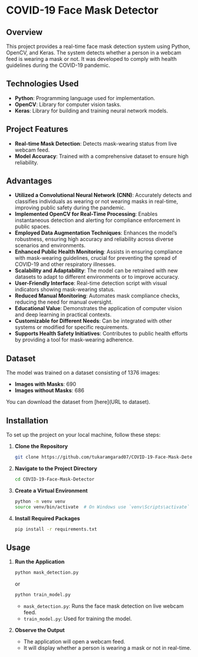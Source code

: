 # COVID-19 Face Mask Detector

## Overview

This project provides a real-time face mask detection system using Python, OpenCV, and Keras. The system detects whether a person in a webcam feed is wearing a mask or not. It was developed to comply with health guidelines during the COVID-19 pandemic.

## Technologies Used

- **Python**: Programming language used for implementation.
- **OpenCV**: Library for computer vision tasks.
- **Keras**: Library for building and training neural network models.

## Project Features

- **Real-time Mask Detection**: Detects mask-wearing status from live webcam feed.
- **Model Accuracy**: Trained with a comprehensive dataset to ensure high reliability.

## Advantages

- **Utilized a Convolutional Neural Network (CNN)**: Accurately detects and classifies individuals as wearing or not wearing masks in real-time, improving public safety during the pandemic.
- **Implemented OpenCV for Real-Time Processing**: Enables instantaneous detection and alerting for compliance enforcement in public spaces.
- **Employed Data Augmentation Techniques**: Enhances the model’s robustness, ensuring high accuracy and reliability across diverse scenarios and environments.
- **Enhanced Public Health Monitoring**: Assists in ensuring compliance with mask-wearing guidelines, crucial for preventing the spread of COVID-19 and other respiratory illnesses.
- **Scalability and Adaptability**: The model can be retrained with new datasets to adapt to different environments or to improve accuracy.
- **User-Friendly Interface**: Real-time detection script with visual indicators showing mask-wearing status.
- **Reduced Manual Monitoring**: Automates mask compliance checks, reducing the need for manual oversight.
- **Educational Value**: Demonstrates the application of computer vision and deep learning in practical contexts.
- **Customizable for Different Needs**: Can be integrated with other systems or modified for specific requirements.
- **Supports Health Safety Initiatives**: Contributes to public health efforts by providing a tool for mask-wearing adherence.

## Dataset

The model was trained on a dataset consisting of 1376 images:
- **Images with Masks**: 690
- **Images without Masks**: 686

You can download the dataset from [here](URL to dataset).

## Installation

To set up the project on your local machine, follow these steps:

1. **Clone the Repository**

    ```bash
    git clone https://github.com/tukaramgarad07/COVID-19-Face-Mask-Detector.git
    ```

2. **Navigate to the Project Directory**

    ```bash
    cd COVID-19-Face-Mask-Detector
    ```

3. **Create a Virtual Environment**

    ```bash
    python -m venv venv
    source venv/bin/activate  # On Windows use `venv\Scripts\activate`
    ```

4. **Install Required Packages**

    ```bash
    pip install -r requirements.txt
    ```

## Usage

1. **Run the Application**

    ```bash
    python mask_detection.py
    ```

    or

    ```bash
    python train_model.py
    ```

    - `mask_detection.py`: Runs the face mask detection on live webcam feed.
    - `train_model.py`: Used for training the model.

2. **Observe the Output**

    - The application will open a webcam feed.
    - It will display whether a person is wearing a mask or not in real-time.


